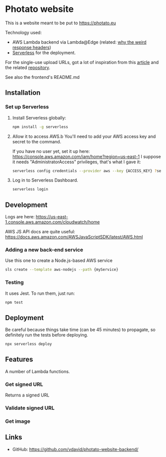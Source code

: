 # Photato website
This is a website meant to be put to https://photato.eu

Technology used:
 - AWS Lambda backend via Lambda@Edge (related: [why the weird response headers](https://docs.aws.amazon.com/AmazonCloudFront/latest/DeveloperGuide/lambda-event-structure.html))
 - [Serverless](https://serverless.com) for the deployment.

For the single-use upload URLs, got a lot of inspiration from this [article](https://serverless.com/blog/s3-one-time-signed-url/) and the related [repository](https://github.com/laardee/one-time-presigned-url).

See also the frontend's README.md

## Installation

### Set up Serverless

1. Install Serverless globally:

   ```bash
   npm install -g serverless
   ```

2. Allow it to access AWS.b
   You'll need to add your AWS access key and secret to the command.
   
   If you have no user yet, set it up here:
https://console.aws.amazon.com/iam/home?region=us-east-1
I suppose it needs "AdministratorAccess" privileges, that's what I gave it:

   ```bash
   serverless config credentials --provider aws --key {ACCESS_KEY} ?secret {SECRET_KEY}
   ```

3. Log in to Serverless Dashboard.

   ```bash
   serverless login
   ```

## Development

Logs are here: https://us-east-1.console.aws.amazon.com/cloudwatch/home

AWS JS API docs are quite useful: https://docs.aws.amazon.com/AWSJavaScriptSDK/latest/AWS.html

### Adding a new back-end service

Use this one to create a Node.js-based AWS service
```bash
sls create --template aws-nodejs --path {myService}
```

### Testing

It uses Jest. To run them, just run:

```bash
npm test
```

## Deployment

Be careful because things take time (can be 45 minutes) to propagate, so definitely run the tests before deploying.

```bash
npx serverless deploy
```

## Features

A number of Lambda functions.

### Get signed URL

Returns a signed URL 

### Validate signed URL

### Get image


## Links

 - GitHub: https://github.com/vdavid/photato-website-backend/
